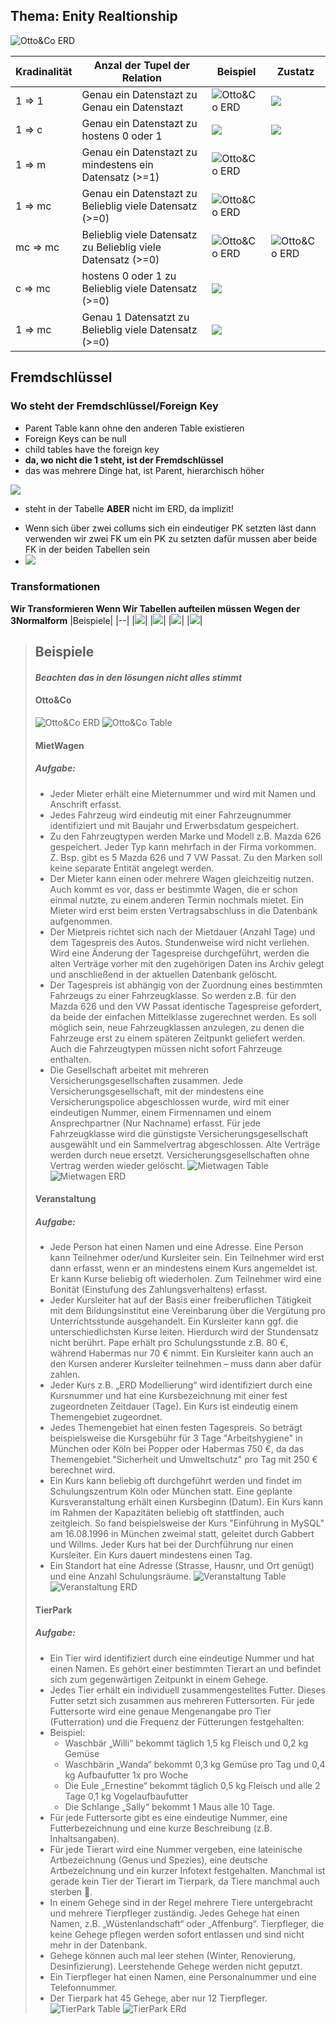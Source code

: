 ## Thema: Enity Realtionship


![Otto&Co ERD](./assets/advancedChenNotation.png)

|Kradinalität|Anzal der Tupel der Relation |Beispiel|Zustatz|
|------------|-----------------------------|--|--|
|1 => 1|Genau ein Datenstazt zu Genau ein Datenstazt |![Otto&Co ERD](./assets/1-zu-1-1.png)|![](./assets/1-zu-1-2.png)|
|1 => c|Genau ein Datenstazt zu hostens 0 oder 1|![](./assets/1-zu-c.png) |![](./assets/1-zu-c-2.png)|
|1 => m|Genau ein Datenstazt zu mindestens ein Datensatz (>=1) |![Otto&Co ERD](./assets/1-zu-m.png) |
|1 => mc|Genau ein Datenstazt zu Belieblig viele Datensatz (>=0) |![Otto&Co ERD](./assets/1-zu-mc.png) |
|mc => mc|Belieblig viele Datensatz zu Belieblig viele Datensatz (>=0) |![Otto&Co ERD](./assets/mc-zu-mc.png) |![Otto&Co ERD](./assets/mc-zu-mc-2.png)|
|c => mc|hostens 0 oder 1 zu Belieblig viele Datensatz (>=0) |![](./assets/c-zu-mc.png)|
|1 => mc|Genau 1 Datensatzt zu Belieblig viele Datensatz (>=0) |![](./assets/c-zu-mc.png)|

## Fremdschlüssel

### Wo steht der Fremdschlüssel/Foreign Key

* Parent Table kann ohne den anderen Table existieren
* Foreign Keys can be null
* child tables have the foreign key
* **da, wo nicht die 1 steht, ist der Fremdschlüssel**
* das was mehrere Dinge hat, ist Parent, hierarchisch höher

![](./assets/fremdschluessel-er.png)

* steht in der Tabelle **ABER** nicht im ERD, da implizit!
- Wenn sich über zwei collums sich ein eindeutiger PK setzten läst dann verwenden wir zwei FK um ein PK zu setzten  dafür mussen aber beide FK in der beiden Tabellen sein
- ![](./assets/FK-zu-PK.png)

### Transformationen
**Wir Transformieren Wenn Wir Tabellen aufteilen müssen Wegen der 3Normalform**
|Beispiele|
|--|
|![](./assets/Transformationen_1.png)|
|![](./assets/Transformationen_2.png)|
|![](./assets/Transformationen_3.png)|
|![](./assets/Transformationen_4.png)|


 
>## Beispiele 
>####  *Beachten das in den lösungen nicht alles stimmt*
>#### Otto&Co
>![Otto&Co ERD](./assets/LS2%20ERD_Lösung__OttoCo-1.jpg)
>![Otto&Co Table](./assets/LS2%20ERD_Lösung__OttoCo-4.jpg)
>#### MietWagen
> ##### Aufgabe: 
> - Jeder Mieter erhält eine Mieternummer und wird mit Namen und Anschrift erfasst. 
> - Jedes Fahrzeug wird eindeutig mit einer Fahrzeugnummer identifiziert und mit Baujahr und Erwerbsdatum gespeichert. 
> - Zu den Fahrzeugtypen werden Marke und Modell z.B. Mazda 626 gespeichert. Jeder Typ kann mehrfach in der Firma vorkommen. Z. Bsp. gibt es 5 Mazda 626 und 7 VW Passat. Zu den Marken soll keine separate Entität angelegt werden.
> - Der Mieter kann einen oder mehrere Wagen gleichzeitig nutzen. Auch kommt es vor, dass er bestimmte Wagen, die er schon einmal nutzte, zu einem anderen Termin nochmals mietet. Ein Mieter wird erst beim ersten Vertragsabschluss in die Datenbank aufgenommen.
> - Der Mietpreis richtet sich nach der Mietdauer (Anzahl Tage) und dem Tagespreis des Autos. Stundenweise wird nicht verliehen. Wird eine Änderung der Tagespreise durchgeführt, werden die alten Verträge vorher mit den zugehörigen Daten ins Archiv gelegt und anschließend in der aktuellen Datenbank gelöscht.
> - Der Tagespreis ist abhängig von der Zuordnung eines bestimmten Fahrzeugs zu einer Fahrzeugklasse. So werden z.B. für den Mazda 626 und den VW Passat identische Tagespreise gefordert, da beide der einfachen Mittelklasse zugerechnet werden. Es soll möglich sein, neue Fahrzeugklassen anzulegen, zu denen die Fahrzeuge erst zu einem späteren Zeitpunkt geliefert werden. Auch die Fahrzeugtypen müssen nicht sofort Fahrzeuge enthalten.
> - Die Gesellschaft arbeitet mit mehreren Versicherungsgesellschaften zusammen. Jede Versicherungsgesellschaft, mit der mindestens eine Versicherungspolice abgeschlossen wurde, wird mit einer eindeutigen Nummer, einem Firmennamen und einem Ansprechpartner (Nur Nachname) erfasst. Für jede Fahrzeugklasse wird die günstigste Versicherungsgesellschaft ausgewählt und ein Sammelvertrag abgeschlossen. Alte Verträge werden durch neue ersetzt. Versicherungsgesellschaften ohne Vertrag werden wieder gelöscht. 
>![Mietwagen Table](./assets/MietWagen_ERD.png)
>![Mietwagen ERD](./assets/LS2%20ERD_Lösung_A_Mietwagen-2.jpg)
>#### Veranstaltung
> ##### Aufgabe: 
> - Jede Person hat einen Namen und eine Adresse. Eine Person kann Teilnehmer oder/und Kursleiter sein. Ein Teilnehmer wird erst dann erfasst, wenn er an mindestens einem Kurs angemeldet ist. Er kann Kurse beliebig oft wiederholen. Zum Teilnehmer wird eine Bonität (Einstufung des Zahlungsverhaltens) erfasst.
>-	Jeder Kursleiter hat auf der Basis einer freiberuflichen Tätigkeit mit dem Bildungsinstitut eine Vereinbarung über die Vergütung pro Unterrichtsstunde ausgehandelt. Ein Kursleiter kann ggf. die unterschiedlichsten Kurse leiten. Hierdurch wird der Stundensatz nicht berührt. Pape erhält pro Schulungsstunde z.B. 80 €, während Habermas nur 70 € nimmt. Ein Kursleiter kann auch an den Kursen anderer Kursleiter teilnehmen – muss dann aber dafür zahlen.
> - Jeder Kurs z.B. „ERD Modellierung“ wird identifiziert durch eine Kursnummer und hat eine Kursbezeichnung mit einer fest zugeordneten Zeitdauer (Tage). Ein Kurs ist eindeutig einem Themengebiet zugeordnet. 
> - Jedes Themengebiet hat einen festen Tagespreis. So beträgt beispielsweise die Kursgebühr für 3 Tage "Arbeitshygiene" in München oder Köln bei Popper oder Habermas 750 €, da das Themengebiet "Sicherheit und Umweltschutz" pro Tag mit 250 € berechnet wird.
> - Ein Kurs kann beliebig oft durchgeführt werden und findet im Schulungszentrum Köln oder München statt. Eine geplante Kursveranstaltung erhält einen Kursbeginn (Datum). Ein Kurs kann im Rahmen der Kapazitäten beliebig oft stattfinden, auch zeitgleich. So fand beispielsweise der Kurs "Einführung in MySQL" am 16.08.1996 in München zweimal statt, geleitet durch Gabbert und Willms. Jeder Kurs hat bei der Durchführung nur einen Kursleiter. Ein Kurs dauert mindestens einen Tag. 
> - Ein Standort hat eine Adresse (Strasse, Hausnr, und Ort genügt) und eine Anzahl Schulungsräume. 
>![Veranstaltung Table](./assets/Kursverwaltung_ERD.png)
![Veranstaltung ERD](./assets/Kursverwaltung%20ERD.PNG)
>#### TierPark
> ##### Aufgabe: 
> -	Ein Tier wird identifiziert durch eine eindeutige Nummer und hat einen Namen. Es gehört einer bestimmten Tierart an und befindet sich zum gegenwärtigen Zeitpunkt in einem Gehege. 
> - Jedes Tier erhält ein individuell zusammengestelltes Futter. Dieses Futter setzt sich zusammen aus mehreren Futtersorten. Für jede Futtersorte wird eine genaue Mengenangabe pro Tier (Futterration) und die Frequenz der Fütterungen festgehalten:
> - Beispiel: 
>	- Waschbär „Willi“ bekommt 	täglich 1,5 kg Fleisch und 0,2 kg Gemüse 
>	- Waschbärin „Wanda“ bekommt 	0,3 kg Gemüse pro Tag und 0,4 kg Aufbaufutter 1x pro Woche
>	- Die Eule „Ernestine“ bekommt 	täglich 0,5 kg Fleisch und alle 2 Tage 0,1 kg Vogelaufbaufutter 
>	- Die Schlange „Sally“ bekommt	1 Maus alle 10 Tage.
> - Für jede Futtersorte gibt es eine eindeutige Nummer, eine Futterbezeichnung und eine kurze Beschreibung (z.B. Inhaltsangaben).
> - Für jede Tierart wird eine Nummer vergeben, eine lateinische Artbezeichnung (Genus und Spezies), eine deutsche Artbezeichnung und ein kurzer Infotext festgehalten. Manchmal ist gerade kein Tier der Tierart im Tierpark, da Tiere manchmal auch sterben .
> - In einem Gehege sind in der Regel mehrere Tiere untergebracht und mehrere Tierpfleger zuständig. Jedes Gehege hat einen Namen, z.B. „Wüstenlandschaft“ oder „Affenburg“. Tierpfleger, die keine Gehege pflegen werden sofort entlassen und sind nicht mehr in der Datenbank.
> - Gehege können auch mal leer stehen (Winter, Renovierung, Desinfizierung). Leerstehende Gehege werden nicht geputzt. 
> - Ein Tierpfleger hat einen Namen, eine Personalnummer und eine Telefonnummer.
> - Der Tierpark hat 45 Gehege, aber nur 12 Tierpfleger. 
>![TierPark Table](./assets/Tierpark_ERD.png)
![TierPark ERd](./assets/Tierpark_ERD2.png)